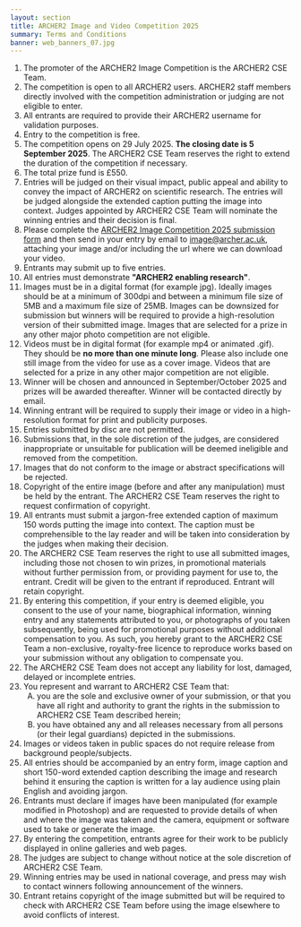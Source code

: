 ```yaml
---
layout: section
title: ARCHER2 Image and Video Competition 2025
summary: Terms and Conditions
banner: web_banners_07.jpg
---
```



<p>
<ol>
    <li>The promoter of the ARCHER2 Image Competition is the ARCHER2 CSE Team.</li>
    <li>The competition is open to all ARCHER2 users.  ARCHER2 staff 
			members directly involved with the competition administration or judging are not eligible to enter.</li>
    <li>All entrants are required to provide their ARCHER2 username for 
			validation purposes.</li>
    <li>Entry to the competition is free.</li>
    <li>The competition opens on 29 July 2025. <b>The closing date is 5 September 2025</b>. The ARCHER2 CSE Team reserves the right to extend the duration of the competition if necessary.</li>
    <li>The total prize fund is &pound;550.</li>
    <li>Entries will be judged on their visual impact, public appeal and ability to convey the impact of  ARCHER2 on scientific research. 
  	The entries will be judged alongside the extended caption putting  		the image into context. Judges appointed by ARCHER2 CSE Team will   		nominate the winning entries and their decision is final.</li>
    <li>Please complete the <a href="ARCHER2_Image_Competition_2025_-_submission_form.pdf">
      ARCHER2 Image Competition 2025 submission form</a> and then send
      in your entry by email       to <a href="mailto:image@archer.ac.uk?subject=ARCHER Image Competition submission" >image@archer.ac.uk</a>, 
      attaching your image and/or including the url where we can download your video.</li>
    <li>Entrants may submit up to five entries.</li>
    <li>All entries must demonstrate <strong>"ARCHER2 enabling research"</strong>.</li>
    <li>Images must be in a digital format (for example jpg).  Ideally 	images should be at a minimum of 300dpi and between a minimum file 		size of 5MB and a maximum file size of 25MB. Images can be downsized   		for submission but winners will be required to provide a   		high-resolution version of their submitted image. Images that   		are selected for a prize in any other major photo competition   		are not eligible.</li>
    <li>Videos must be in digital format (for example mp4 or animated .gif).  They should be <b>no more than   		one minute long</b>.  Please also include one still image from the video for use as a cover image. Videos that are selected for a prize in any other major competition are not eligible.</li>
    <li>Winner will be chosen and announced in September/October 2025 and prizes 	will be awarded thereafter. Winner will be contacted directly by email.</li>
    <li>Winning entrant will be required to supply their image or video in a high-resolution format for print and publicity purposes.</li>
    <li>Entries submitted by disc are not permitted.</li>
    <li>Submissions that, 
		in the sole discretion of the judges, are considered inappropriate 
		or unsuitable for publication will be deemed ineligible and removed 
		from the competition.</li>
    <li>Images that do not conform to the image or abstract specifications 
		will be rejected.</li>
    <li>Copyright of the entire image (before and after any manipulation) 
		must be held by the entrant. The ARCHER2 CSE Team reserves the right 
		to request confirmation of copyright.</li>
    <li>All entrants must submit a jargon-free extended caption of 
		maximum 150 words putting the image into context. The caption 
		must be comprehensible to the lay reader and will be taken into 
		consideration by the judges when making their decision.</li>
    <li>The ARCHER2 CSE Team reserves the right to use all submitted images, 
		including those not chosen to win prizes, in promotional materials 
		without further permission from, or providing payment for use to, 
		the entrant. Credit will be given to the entrant if 
		reproduced. Entrant will retain copyright.</li>
    <li>By entering this competition, if your entry is deemed eligible, 
		you consent to the use of your name, biographical information, 
		winning entry and any statements attributed to you, or photographs 
		of you taken subsequently, being used for promotional purposes 
		without additional compensation to you. As such, you hereby grant 
		to the ARCHER2 CSE Team a non-exclusive, royalty-free licence to 
		reproduce works based on your submission without any obligation 
		to compensate you.</li>
    <li>The ARCHER2 CSE Team does not accept any liability for lost, 
		damaged, delayed or incomplete entries.</li>
	<li>You represent and warrant to ARCHER2 CSE Team that:
	<ol type="A">
        <li>you are the sole and exclusive owner of your submission, or that you have all right and authority to grant the rights 	in the submission to ARCHER2 CSE Team described herein;</li>
        <li>you have obtained any and all releases necessary from all 		persons (or their legal guardians) depicted in the submissions.</li>
	</ol>
    </li>
	<li>Images or videos taken in public spaces do not require release from background 
	people/subjects.</li>
    <li>All entries should be accompanied by an entry form, image 
		caption and short 150-word extended caption describing the image 
		and research behind it ensuring the caption is written for a lay 
		audience using plain English and avoiding jargon.</li>
    <li>Entrants must declare if images have been manipulated (for 
		example modified in Photoshop) and are requested to provide details 
		of when and where the image was taken and the camera, equipment or software
		used to take or generate the image.</li>
    <li>By entering the competition, entrants agree for their work 
		to be publicly displayed in online galleries and web pages. </li>
    <li>The judges are subject to change without notice at the sole 
		discretion of ARCHER2 CSE Team.</li>
    <li>Winning entries may be used in national coverage, and press may 
		wish to contact winners following announcement of the winners.</li>
    <li>Entrant retains copyright of the image submitted but will be 
		required to check with ARCHER2 CSE Team before using the image 
		elsewhere to avoid conflicts of interest.</li>
</ol>
</p>





